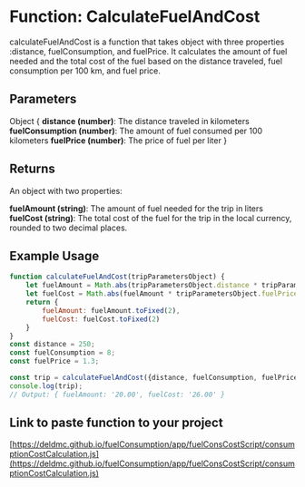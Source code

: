# Function: CalculateFuelAndCost
calculateFuelAndCost is a function that takes object with three properties :distance, fuelConsumption, and fuelPrice. It calculates the amount of fuel needed and the total cost of the fuel based on the distance traveled, fuel consumption per 100 km, and fuel price.

## Parameters
Object {
**distance (number)**: The distance traveled in kilometers
**fuelConsumption (number)**: The amount of fuel consumed per 100 kilometers
**fuelPrice (number)**: The price of fuel per liter
}

## Returns
An object with two properties:

**fuelAmount (string)**: The amount of fuel needed for the trip in liters
**fuelCost (string)**: The total cost of the fuel for the trip in the local currency, rounded to two decimal places.

## Example Usage

```javascript
function calculateFuelAndCost(tripParametersObject) {
    let fuelAmount = Math.abs(tripParametersObject.distance * tripParametersObject.fuelConsumption / 100);
    let fuelCost = Math.abs(fuelAmount * tripParametersObject.fuelPrice);
    return {
        fuelAmount: fuelAmount.toFixed(2),
        fuelCost: fuelCost.toFixed(2)
    }
}
const distance = 250;
const fuelConsumption = 8;
const fuelPrice = 1.3;

const trip = calculateFuelAndCost({distance, fuelConsumption, fuelPrice});
console.log(trip);
// Output: { fuelAmount: '20.00', fuelCost: '26.00' }
```

## Link to paste function to your project
[https://deldmc.github.io/fuelConsumption/app/fuelConsCostScript/consumptionCostCalculation.js](https://deldmc.github.io/fuelConsumption/app/fuelConsCostScript/consumptionCostCalculation.js)
